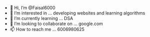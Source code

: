 - 👋 Hi, I’m @Faisal6000
- 👀 I’m interested in ... developing websites and learning algorithms
- 🌱 I’m currently learning ... DSA 
- 💞️ I’m looking to collaborate on ... google.com
- 📫 How to reach me ... 6006980625

<!---
Faisal6000/Faisal6000 is a ✨ special ✨ repository because its `README.md` (this file) appears on your GitHub profile.
You can click the Preview link to take a look at your changes.
--->
